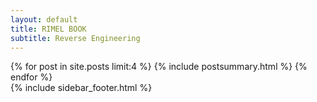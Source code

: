 ```yaml
---
layout: default
title: RIMEL BOOK
subtitle: Reverse Engineering
---
```


<div class="span12">

<span>
<div class="span7">
{% for post in site.posts limit:4 %}
{% include postsummary.html %}
{% endfor %}
</div>
</span>


<span>
  {% include sidebar_footer.html %}
</span>

</div>
